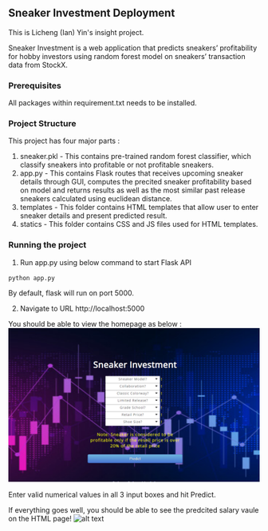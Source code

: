 ## Sneaker Investment Deployment

This is Licheng (Ian) Yin's insight project.

Sneaker Investment is a web application that predicts sneakers’ profitability for hobby investors using random forest model on sneakers’ transaction data from StockX. 

### Prerequisites
All packages within requirement.txt needs to be installed. 

### Project Structure
This project has four major parts :
1. sneaker.pkl - This contains pre-trained random forest classifier, which classify sneakers into profitable or not profitable sneakers.
2. app.py - This contains Flask routes that receives upcoming sneaker details through GUI, computes the precited sneaker profitability based on model and returns results as well as the most similar past release sneakers calculated using euclidean distance.
3. templates - This folder contains HTML templates that allow user to enter sneaker details and present predicted result.
4. statics - This folder contains CSS and JS files used for HTML templates.

### Running the project
1. Run app.py using below command to start Flask API
```
python app.py
```
By default, flask will run on port 5000.

2. Navigate to URL http://localhost:5000 

You should be able to view the homepage as below :
![alt text](https://github.com/ianianing/example/blob/master/home.png)

Enter valid numerical values in all 3 input boxes and hit Predict.

If everything goes well, you should  be able to see the predcited salary vaule on the HTML page!
![alt text](http://www.thepythonblog.com/wp-content/uploads/2019/02/Result.png)
